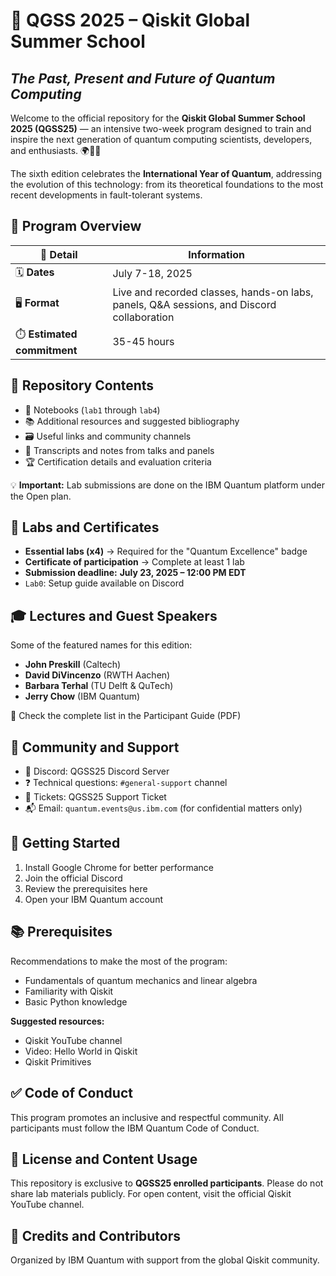 # 🧠 QGSS 2025 – Qiskit Global Summer School
## *The Past, Present and Future of Quantum Computing*

Welcome to the official repository for the **Qiskit Global Summer School 2025 (QGSS25)** — an intensive two-week program designed to train and inspire the next generation of quantum computing scientists, developers, and enthusiasts. 🌍🧑‍🔬

The sixth edition celebrates the **International Year of Quantum**, addressing the evolution of this technology: from its theoretical foundations to the most recent developments in fault-tolerant systems.

## 📅 Program Overview

| 🔸 Detail | Information |
|-----------|-------------|
| 🗓️ **Dates** | July 7-18, 2025 |
| 🖥️ **Format** | Live and recorded classes, hands-on labs, panels, Q&A sessions, and Discord collaboration |
| ⏱️ **Estimated commitment** | 35-45 hours |

## 🧰 Repository Contents

* 📓 Notebooks (`lab1` through `lab4`)
* 📚 Additional resources and suggested bibliography
* 🗃️ Useful links and community channels
* 📝 Transcripts and notes from talks and panels
* 🏆 Certification details and evaluation criteria

💡 **Important:** Lab submissions are done on the IBM Quantum platform under the Open plan.

## 🧪 Labs and Certificates

* **Essential labs (x4)** → Required for the "Quantum Excellence" badge
* **Certificate of participation** → Complete at least 1 lab
* **Submission deadline:** **July 23, 2025 – 12:00 PM EDT**
* `Lab0`: Setup guide available on Discord

## 🎓 Lectures and Guest Speakers

Some of the featured names for this edition:

* **John Preskill** (Caltech)
* **David DiVincenzo** (RWTH Aachen)
* **Barbara Terhal** (TU Delft & QuTech)
* **Jerry Chow** (IBM Quantum)

🔗 Check the complete list in the Participant Guide (PDF)

## 📢 Community and Support

* 🧵 Discord: QGSS25 Discord Server
* ❓ Technical questions: `#general-support` channel
* 🧾 Tickets: QGSS25 Support Ticket
* 📬 Email: `quantum.events@us.ibm.com` (for confidential matters only)

## 🧭 Getting Started

1. Install Google Chrome for better performance
2. Join the official Discord
3. Review the prerequisites here
4. Open your IBM Quantum account

## 📚 Prerequisites

Recommendations to make the most of the program:

* Fundamentals of quantum mechanics and linear algebra
* Familiarity with Qiskit
* Basic Python knowledge

**Suggested resources:**
* Qiskit YouTube channel
* Video: Hello World in Qiskit
* Qiskit Primitives

## ✅ Code of Conduct

This program promotes an inclusive and respectful community. All participants must follow the IBM Quantum Code of Conduct.

## 📄 License and Content Usage

This repository is exclusive to **QGSS25 enrolled participants**. Please do not share lab materials publicly. For open content, visit the official Qiskit YouTube channel.

## 🤝 Credits and Contributors

Organized by IBM Quantum with support from the global Qiskit community.

